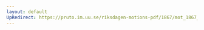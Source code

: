 ```yaml
---
layout: default
UpRedirect: https://pruto.im.uu.se/riksdagen-motions-pdf/1867/mot_1867__fk__20/mot_1867__fk__20-002.pdf
---
```

